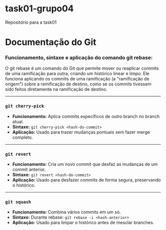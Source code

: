 # task01-grupo04
Repositório para a task01 

# Documentação do Git

### Funcionamento, sintaxe e aplicação do comando git rebase:
 O git rebase é um comando do Git que permite mover ou reaplicar commits de uma ramificação para outra, criando um histórico linear e limpo. Ele funciona aplicando os commits de uma ramificação (a "ramificação de origem") sobre a ramificação de destino, como se os commits tivessem sido feitos diretamente na ramificação de destino. 

---

 ### `git cherry-pick`

- **Funcionamento:** Aplica commits específicos de outro branch no branch atual.
- **Sintaxe:** `git cherry-pick <hash-do-commit>`
- **Aplicação:** Usado para trazer mudanças pontuais sem fazer merge completo.

---

### `git revert`

- **Funcionamento:** Cria um novo commit que desfaz as mudanças de um commit anterior.
- **Sintaxe:** `git revert <hash-do-commit>`
- **Aplicação:** Usado para desfazer commits de forma segura, preservando o histórico.

---

### `git squash`

- **Funcionamento:** Combina vários commits em um só.
- **Sintaxe:** Durante rebase: `git rebase -i <hash-anterior>`
- **Aplicação:** Usado para limpar o histórico antes de mesclar branches.